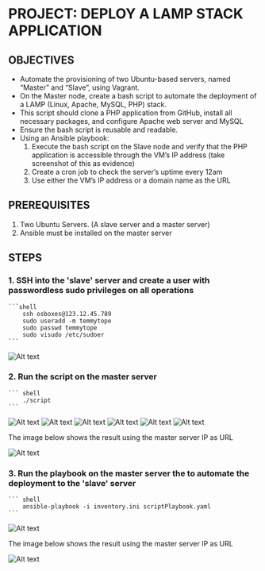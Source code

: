 # PROJECT: DEPLOY A LAMP STACK APPLICATION

## OBJECTIVES

* Automate the provisioning of two Ubuntu-based servers, named “Master” and “Slave”, using Vagrant.
* On the Master node, create a bash script to automate the deployment of a LAMP (Linux, Apache, MySQL, PHP) stack.
* This script should clone a PHP application from GitHub, install all necessary packages, and configure Apache web server and MySQL
* Ensure the bash script is reusable and readable.
* Using an Ansible playbook:
    1. Execute the bash script on the Slave node and verify that the PHP application is accessible through the VM’s IP address (take screenshot of this as evidence)
    2. Create a cron job to check the server’s uptime every 12am
    3. Use either the VM’s IP address or a domain name as the URL

## PREREQUISITES

1. Two Ubuntu Servers. (A slave server and a master server)
2. Ansible must be installed on the master server

## STEPS

### 1. SSH into the 'slave' server and create a user with passwordless sudo privileges on all operations

    ```shell
        ssh osboxes@123.12.45.789
        sudo useradd -m temmytope
        sudo passwd temmytope
        sudo visudo /etc/sudoer
    ```
![Alt text](./images/passwdless_sudo_user.png)

### 2. Run the script on the master server

    ``` shell
        ./script
    ```
![Alt text](./images/script1.png)
![Alt text](./images/script2.png)
![Alt text](./images/script3.png)
![Alt text](./images/script4.png)
![Alt text](./images/script5.png)
![Alt text](./images/script6.png)

The image below shows the result using the master server IP as URL

![Alt text](./images/laravelpageMaster.png)

### 3. Run the playbook on the master server the to automate  the deployment to the 'slave' server

    ``` shell
        ansible-playbook -i inventory.ini scriptPlaybook.yaml
    ```
![Alt text](./images/playbookscreen.png.png)

The image below shows the result using the master server IP as URL

![Alt text](./images/slaveip.png)
